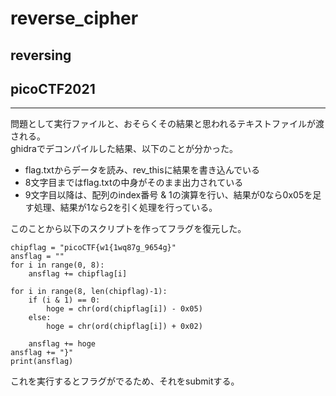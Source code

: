 # reverse_cipher
## reversing
## picoCTF2021
***
問題として実行ファイルと、おそらくその結果と思われるテキストファイルが渡される。  
ghidraでデコンパイルした結果、以下のことが分かった。  
* flag.txtからデータを読み、rev_thisに結果を書き込んでいる
* 8文字目まではflag.txtの中身がそのまま出力されている
* 9文字目以降は、配列のindex番号 & 1の演算を行い、結果が0なら0x05を足す処理、結果が1なら2を引く処理を行っている。

このことから以下のスクリプトを作ってフラグを復元した。  
```
chipflag = "picoCTF{w1{1wq87g_9654g}"
ansflag = ""
for i in range(0, 8):
    ansflag += chipflag[i]
    
for i in range(8, len(chipflag)-1):
    if (i & 1) == 0:
        hoge = chr(ord(chipflag[i]) - 0x05)
    else:
        hoge = chr(ord(chipflag[i]) + 0x02)
    
    ansflag += hoge
ansflag += "}"
print(ansflag)
```
これを実行するとフラグがでるため、それをsubmitする。